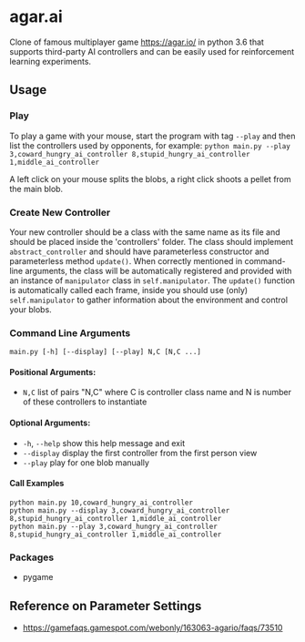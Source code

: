 # agar.ai

Clone of famous multiplayer game https://agar.io/ in python 3.6 that supports third-party AI controllers and can be easily used for reinforcement learning experiments.

## Usage

### Play

To play a game with your mouse, start the program with tag `--play` and then list the controllers used by opponents, for example: `python main.py --play 3,coward_hungry_ai_controller 8,stupid_hungry_ai_controller 1,middle_ai_controller`

A left click on your mouse splits the blobs, a right click shoots a pellet from the main blob.

### Create New Controller

Your new controller should be a class with the same name as its file and should be placed inside the 'controllers' folder. The class should implement `abstract_controller` and should have parameterless constructor and parameterless method `update()`. When correctly mentioned in command-line arguments, the class will be automatically registered and provided with an instance of `manipulator` class in `self.manipulator`. The `update()` function is automatically called each frame, inside you should use (only) `self.manipulator` to gather information about the environment and control your blobs.

### Command Line Arguments

`main.py [-h] [--display] [--play] N,C [N,C ...]`

#### Positional Arguments:
- `N,C`         list of pairs "N,C" where C is controller class name and N is
              number of these controllers to instantiate

#### Optional Arguments:
- `-h`, `--help`  show this help message and exit
- `--display`   display the first controller from the first person view
- `--play`      play for one blob manually

#### Call Examples
```
python main.py 10,coward_hungry_ai_controller
python main.py --display 3,coward_hungry_ai_controller 8,stupid_hungry_ai_controller 1,middle_ai_controller
python main.py --play 3,coward_hungry_ai_controller 8,stupid_hungry_ai_controller 1,middle_ai_controller
```

### Packages
- pygame

## Reference on Parameter Settings
- https://gamefaqs.gamespot.com/webonly/163063-agario/faqs/73510
